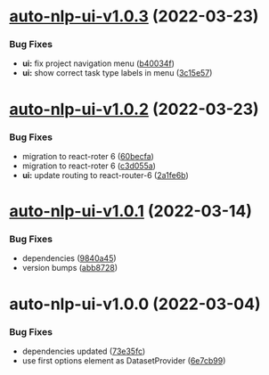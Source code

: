 # [auto-nlp-ui-v1.0.3](https://github.com/fhswf/tagflip-autonlp/compare/auto-nlp-ui-v1.0.2...auto-nlp-ui-v1.0.3) (2022-03-23)


### Bug Fixes

* **ui:** fix project navigation menu ([b40034f](https://github.com/fhswf/tagflip-autonlp/commit/b40034f2a03e27676d4682d8bda83001a9b3099d))
* **ui:** show correct task type labels in menu ([3c15e57](https://github.com/fhswf/tagflip-autonlp/commit/3c15e57ef9a37c98f820ef7ea0945b93650218e0))

# [auto-nlp-ui-v1.0.2](https://github.com/fhswf/tagflip-autonlp/compare/auto-nlp-ui-v1.0.1...auto-nlp-ui-v1.0.2) (2022-03-23)


### Bug Fixes

* migration to react-roter 6 ([60becfa](https://github.com/fhswf/tagflip-autonlp/commit/60becfac03296797cdf4289f4ec08586f5076971))
* migration to react-roter 6 ([c3d055a](https://github.com/fhswf/tagflip-autonlp/commit/c3d055a59a90eaf7c2aa2033c67fc58758e218fb))
* **ui:** update routing to react-router-6 ([2a1fe6b](https://github.com/fhswf/tagflip-autonlp/commit/2a1fe6b9aa1ec48d89189cc8ac8b3f04d2b28ce2))

# [auto-nlp-ui-v1.0.1](https://github.com/fhswf/tagflip-autonlp/compare/auto-nlp-ui-v1.0.0...auto-nlp-ui-v1.0.1) (2022-03-14)


### Bug Fixes

* dependencies ([9840a45](https://github.com/fhswf/tagflip-autonlp/commit/9840a45fef6e92046f2f110e3444b246c88861fd))
* version bumps ([abb8728](https://github.com/fhswf/tagflip-autonlp/commit/abb87286969da70bb6b54b0794fef7629ec63bfe))

# auto-nlp-ui-v1.0.0 (2022-03-04)


### Bug Fixes

* dependencies updated ([73e35fc](https://github.com/fhswf/tagflip-autonlp/commit/73e35fcf05cd6eee057cdd8c84dce854f14880fe))
* use first options element as DatasetProvider ([6e7cb99](https://github.com/fhswf/tagflip-autonlp/commit/6e7cb99ac1953ba0d489109b080443b2d490dcb6))
